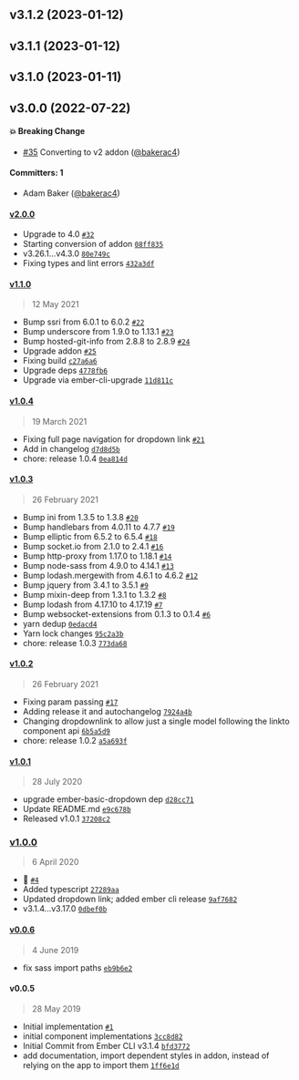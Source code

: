 
## v3.1.2 (2023-01-12)

## v3.1.1 (2023-01-12)

## v3.1.0 (2023-01-11)

## v3.0.0 (2022-07-22)

#### :boom: Breaking Change
* [#35](https://github.com/Gavant/gavant-ember-bootstrap-dropdown/pull/35) Converting to v2 addon ([@bakerac4](https://github.com/bakerac4))

#### Committers: 1
- Adam Baker ([@bakerac4](https://github.com/bakerac4))

#### [v2.0.0](https://github.com/Gavant/gavant-ember-bootstrap-dropdown/compare/v1.1.0...v2.0.0)

-   Upgrade to 4.0 [`#32`](https://github.com/Gavant/gavant-ember-bootstrap-dropdown/pull/32)
-   Starting conversion of addon [`08ff835`](https://github.com/Gavant/gavant-ember-bootstrap-dropdown/commit/08ff835122c07dc8a0fcbcfb8a60447a989cd85e)
-   v3.26.1...v4.3.0 [`80e749c`](https://github.com/Gavant/gavant-ember-bootstrap-dropdown/commit/80e749c58df32b0a0fd9d813b5001910bdfe0346)
-   Fixing types and lint errors [`432a3df`](https://github.com/Gavant/gavant-ember-bootstrap-dropdown/commit/432a3dfda8ac366612e3793973b06c345c8b9e1c)

#### [v1.1.0](https://github.com/Gavant/gavant-ember-bootstrap-dropdown/compare/v1.0.4...v1.1.0)

> 12 May 2021

-   Bump ssri from 6.0.1 to 6.0.2 [`#22`](https://github.com/Gavant/gavant-ember-bootstrap-dropdown/pull/22)
-   Bump underscore from 1.9.0 to 1.13.1 [`#23`](https://github.com/Gavant/gavant-ember-bootstrap-dropdown/pull/23)
-   Bump hosted-git-info from 2.8.8 to 2.8.9 [`#24`](https://github.com/Gavant/gavant-ember-bootstrap-dropdown/pull/24)
-   Upgrade addon [`#25`](https://github.com/Gavant/gavant-ember-bootstrap-dropdown/pull/25)
-   Fixing build [`c27a6a6`](https://github.com/Gavant/gavant-ember-bootstrap-dropdown/commit/c27a6a611cb27ed9420514e4c76971284fbdce65)
-   Upgrade deps [`4778fb6`](https://github.com/Gavant/gavant-ember-bootstrap-dropdown/commit/4778fb6a6cc1a23f87785319e0801046202a40e5)
-   Upgrade via ember-cli-upgrade [`11d811c`](https://github.com/Gavant/gavant-ember-bootstrap-dropdown/commit/11d811c6d5ed16295c650525540f03bf2a95a574)

#### [v1.0.4](https://github.com/Gavant/gavant-ember-bootstrap-dropdown/compare/v1.0.3...v1.0.4)

> 19 March 2021

-   Fixing full page navigation for dropdown link [`#21`](https://github.com/Gavant/gavant-ember-bootstrap-dropdown/pull/21)
-   Add in changelog [`d7d8d5b`](https://github.com/Gavant/gavant-ember-bootstrap-dropdown/commit/d7d8d5baaecd41324ffa30462e9bc78ceb69b9ff)
-   chore: release 1.0.4 [`0ea814d`](https://github.com/Gavant/gavant-ember-bootstrap-dropdown/commit/0ea814d3e381c6833f3dbe40bbfd53596644c026)

#### [v1.0.3](https://github.com/Gavant/gavant-ember-bootstrap-dropdown/compare/v1.0.2...v1.0.3)

> 26 February 2021

-   Bump ini from 1.3.5 to 1.3.8 [`#20`](https://github.com/Gavant/gavant-ember-bootstrap-dropdown/pull/20)
-   Bump handlebars from 4.0.11 to 4.7.7 [`#19`](https://github.com/Gavant/gavant-ember-bootstrap-dropdown/pull/19)
-   Bump elliptic from 6.5.2 to 6.5.4 [`#18`](https://github.com/Gavant/gavant-ember-bootstrap-dropdown/pull/18)
-   Bump socket.io from 2.1.0 to 2.4.1 [`#16`](https://github.com/Gavant/gavant-ember-bootstrap-dropdown/pull/16)
-   Bump http-proxy from 1.17.0 to 1.18.1 [`#14`](https://github.com/Gavant/gavant-ember-bootstrap-dropdown/pull/14)
-   Bump node-sass from 4.9.0 to 4.14.1 [`#13`](https://github.com/Gavant/gavant-ember-bootstrap-dropdown/pull/13)
-   Bump lodash.mergewith from 4.6.1 to 4.6.2 [`#12`](https://github.com/Gavant/gavant-ember-bootstrap-dropdown/pull/12)
-   Bump jquery from 3.4.1 to 3.5.1 [`#9`](https://github.com/Gavant/gavant-ember-bootstrap-dropdown/pull/9)
-   Bump mixin-deep from 1.3.1 to 1.3.2 [`#8`](https://github.com/Gavant/gavant-ember-bootstrap-dropdown/pull/8)
-   Bump lodash from 4.17.10 to 4.17.19 [`#7`](https://github.com/Gavant/gavant-ember-bootstrap-dropdown/pull/7)
-   Bump websocket-extensions from 0.1.3 to 0.1.4 [`#6`](https://github.com/Gavant/gavant-ember-bootstrap-dropdown/pull/6)
-   yarn dedup [`0edacd4`](https://github.com/Gavant/gavant-ember-bootstrap-dropdown/commit/0edacd49c50865ab730409c912612d8ce081e582)
-   Yarn lock changes [`95c2a3b`](https://github.com/Gavant/gavant-ember-bootstrap-dropdown/commit/95c2a3b85ace082fa8578f3c1538b0e4e12d7150)
-   chore: release 1.0.3 [`773da68`](https://github.com/Gavant/gavant-ember-bootstrap-dropdown/commit/773da68b6fd8ee4a34603277b89191b3f4e22a3d)

#### [v1.0.2](https://github.com/Gavant/gavant-ember-bootstrap-dropdown/compare/v1.0.1...v1.0.2)

> 26 February 2021

-   Fixing param passing [`#17`](https://github.com/Gavant/gavant-ember-bootstrap-dropdown/pull/17)
-   Adding release it and autochangelog [`7924a4b`](https://github.com/Gavant/gavant-ember-bootstrap-dropdown/commit/7924a4bbb3ab12fbe5768ce291aa150d456c127d)
-   Changing dropdownlink to allow just a single model following the linkto component api [`6b5a5d9`](https://github.com/Gavant/gavant-ember-bootstrap-dropdown/commit/6b5a5d9d8106485ae760fd9cfe8038c0a592e42f)
-   chore: release 1.0.2 [`a5a693f`](https://github.com/Gavant/gavant-ember-bootstrap-dropdown/commit/a5a693fa76a2ec626524475c89e15a51076aa982)

#### [v1.0.1](https://github.com/Gavant/gavant-ember-bootstrap-dropdown/compare/v1.0.0...v1.0.1)

> 28 July 2020

-   upgrade ember-basic-dropdown dep [`d28cc71`](https://github.com/Gavant/gavant-ember-bootstrap-dropdown/commit/d28cc71d92a49e3d7016f21fee31111a6f3c92e1)
-   Update README.md [`e9c678b`](https://github.com/Gavant/gavant-ember-bootstrap-dropdown/commit/e9c678b2e4351f9617f07f73c66df2a0d2524bb8)
-   Released v1.0.1 [`37208c2`](https://github.com/Gavant/gavant-ember-bootstrap-dropdown/commit/37208c24dc6e48e633db30959743beae03239e2c)

### [v1.0.0](https://github.com/Gavant/gavant-ember-bootstrap-dropdown/compare/v0.0.6...v1.0.0)

> 6 April 2020

-   🚀 [`#4`](https://github.com/Gavant/gavant-ember-bootstrap-dropdown/pull/4)
-   Added typescript [`27289aa`](https://github.com/Gavant/gavant-ember-bootstrap-dropdown/commit/27289aa700ce1ec65d292292283fa85958c56ebd)
-   Updated dropdown link; added ember cli release [`9af7682`](https://github.com/Gavant/gavant-ember-bootstrap-dropdown/commit/9af7682b844be1f54afaf88ab7e049249f3e6c6c)
-   v3.1.4...v3.17.0 [`0dbef0b`](https://github.com/Gavant/gavant-ember-bootstrap-dropdown/commit/0dbef0b17a31caf77b54d4b85bdcb78388883dc5)

#### [v0.0.6](https://github.com/Gavant/gavant-ember-bootstrap-dropdown/compare/v0.0.5...v0.0.6)

> 4 June 2019

-   fix sass import paths [`eb9b6e2`](https://github.com/Gavant/gavant-ember-bootstrap-dropdown/commit/eb9b6e212052e61ebe840a66199ff46fa9e126a9)

#### v0.0.5

> 28 May 2019

-   Initial implementation [`#1`](https://github.com/Gavant/gavant-ember-bootstrap-dropdown/pull/1)
-   initial component implementations [`3cc8d82`](https://github.com/Gavant/gavant-ember-bootstrap-dropdown/commit/3cc8d8299c2ef9fbed970ff49efb04c0c0abc324)
-   Initial Commit from Ember CLI v3.1.4 [`bfd3772`](https://github.com/Gavant/gavant-ember-bootstrap-dropdown/commit/bfd3772b0bf5d5e8fce738d4d6ea50107988437f)
-   add documentation, import dependent styles in addon, instead of relying on the app to import them [`1ff6e1d`](https://github.com/Gavant/gavant-ember-bootstrap-dropdown/commit/1ff6e1d8fd30d7c05ec3fb71596b99e37e8b0379)
